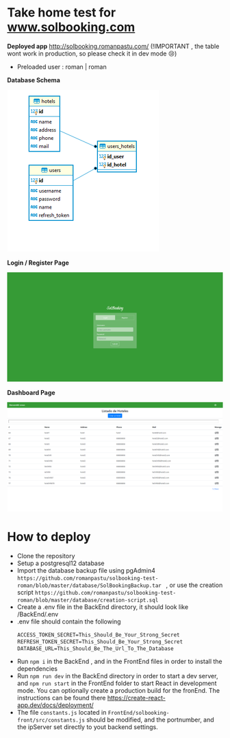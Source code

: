 # Take home test for www.solbooking.com

**Deployed app**
http://solbooking.romanpastu.com/ (!IMPORTANT , the table wont work in production, so please check it in dev mode :cry:)

- Preloaded user : roman | roman


**Database Schema**

![Database Schema](https://github.com/romanpastu/solbooking-test-roman/blob/master/imagenes/schema.png?raw=true)

**Login / Register Page**

![Login / Register Page](https://github.com/romanpastu/solbooking-test-roman/blob/master/imagenes/login.png?raw=true)

**Dashboard Page**

![Dashboard Page](https://github.com/romanpastu/solbooking-test-roman/blob/master/imagenes/dashboard.png?raw=true)

# How to deploy
- Clone the repository
- Setup a postgresql12 database
- Import the database backup file using pgAdmin4 `https://github.com/romanpastu/solbooking-test-roman/blob/master/database/SolBookingBackup.tar ` , or use the creation script `https://github.com/romanpastu/solbooking-test-roman/blob/master/database/creation-script.sql`
- Create a .env file in the BackEnd directory, it should look like /BackEnd/.env
- .env file should contain the following
  ```
  ACCESS_TOKEN_SECRET=This_Should_Be_Your_Strong_Secret
  REFRESH_TOKEN_SECRET=This_Should_Be_Your_Strong_Secret
  DATABASE_URL=This_Should_Be_The_Url_To_The_Database
  ```
- Run `npm i` in the BackEnd , and in the FrontEnd files in order to install the dependencies
- Run `npm run dev` in the BackEnd directory in order to start a dev server, and `npm run start` in the FrontEnd folder to start React in development mode. You can optionally create a production build for the fronEnd. The instructions can be found there https://create-react-app.dev/docs/deployment/
- The file `constants.js` located in `FrontEnd/solbooking-front/src/constants.js` should be modified, and the portnumber, and the ipServer set directly to yout backend settings.
